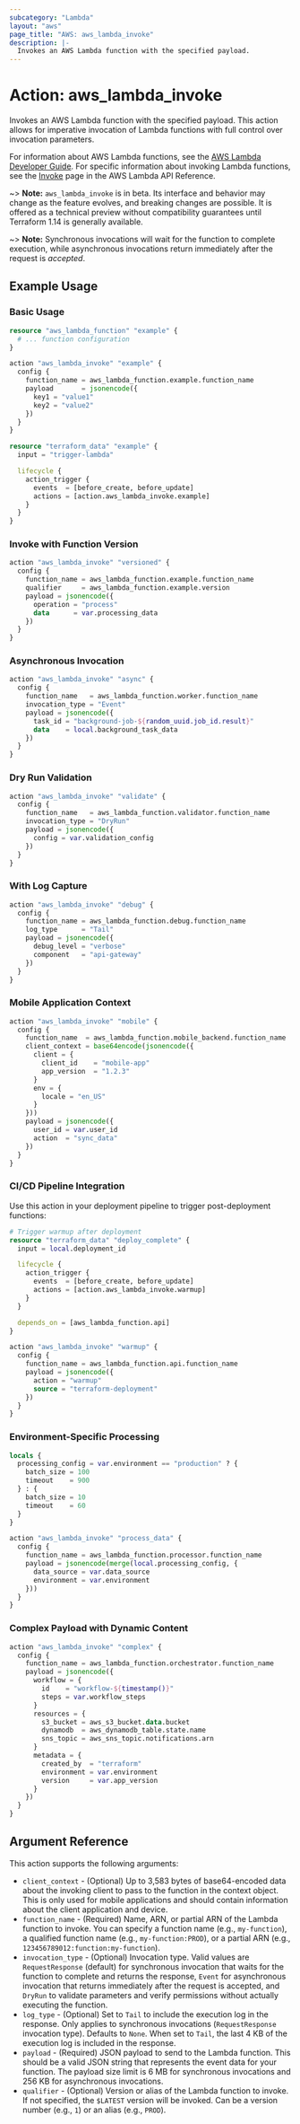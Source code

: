 ```yaml
---
subcategory: "Lambda"
layout: "aws"
page_title: "AWS: aws_lambda_invoke"
description: |-
  Invokes an AWS Lambda function with the specified payload.
---
```


# Action: aws_lambda_invoke

Invokes an AWS Lambda function with the specified payload. This action allows for imperative invocation of Lambda functions with full control over invocation parameters.

For information about AWS Lambda functions, see the [AWS Lambda Developer Guide](https://docs.aws.amazon.com/lambda/latest/dg/). For specific information about invoking Lambda functions, see the [Invoke](https://docs.aws.amazon.com/lambda/latest/api/API_Invoke.html) page in the AWS Lambda API Reference.

~> **Note:** `aws_lambda_invoke` is in beta. Its interface and behavior may change as the feature evolves, and breaking changes are possible. It is offered as a technical preview without compatibility guarantees until Terraform 1.14 is generally available.

~> **Note:** Synchronous invocations will wait for the function to complete execution, while asynchronous invocations return immediately after the request is _accepted_.

## Example Usage

### Basic Usage

```terraform
resource "aws_lambda_function" "example" {
  # ... function configuration
}

action "aws_lambda_invoke" "example" {
  config {
    function_name = aws_lambda_function.example.function_name
    payload       = jsonencode({
      key1 = "value1"
      key2 = "value2"
    })
  }
}

resource "terraform_data" "example" {
  input = "trigger-lambda"

  lifecycle {
    action_trigger {
      events  = [before_create, before_update]
      actions = [action.aws_lambda_invoke.example]
    }
  }
}
```

### Invoke with Function Version

```terraform
action "aws_lambda_invoke" "versioned" {
  config {
    function_name = aws_lambda_function.example.function_name
    qualifier     = aws_lambda_function.example.version
    payload = jsonencode({
      operation = "process"
      data      = var.processing_data
    })
  }
}
```

### Asynchronous Invocation

```terraform
action "aws_lambda_invoke" "async" {
  config {
    function_name   = aws_lambda_function.worker.function_name
    invocation_type = "Event"
    payload = jsonencode({
      task_id = "background-job-${random_uuid.job_id.result}"
      data    = local.background_task_data
    })
  }
}
```

### Dry Run Validation

```terraform
action "aws_lambda_invoke" "validate" {
  config {
    function_name   = aws_lambda_function.validator.function_name
    invocation_type = "DryRun"
    payload = jsonencode({
      config = var.validation_config
    })
  }
}
```

### With Log Capture

```terraform
action "aws_lambda_invoke" "debug" {
  config {
    function_name = aws_lambda_function.debug.function_name
    log_type      = "Tail"
    payload = jsonencode({
      debug_level = "verbose"
      component   = "api-gateway"
    })
  }
}
```

### Mobile Application Context

```terraform
action "aws_lambda_invoke" "mobile" {
  config {
    function_name  = aws_lambda_function.mobile_backend.function_name
    client_context = base64encode(jsonencode({
      client = {
        client_id    = "mobile-app"
        app_version  = "1.2.3"
      }
      env = {
        locale = "en_US"
      }
    }))
    payload = jsonencode({
      user_id = var.user_id
      action  = "sync_data"
    })
  }
}
```

### CI/CD Pipeline Integration

Use this action in your deployment pipeline to trigger post-deployment functions:

```terraform
# Trigger warmup after deployment
resource "terraform_data" "deploy_complete" {
  input = local.deployment_id

  lifecycle {
    action_trigger {
      events  = [before_create, before_update]
      actions = [action.aws_lambda_invoke.warmup]
    }
  }

  depends_on = [aws_lambda_function.api]
}

action "aws_lambda_invoke" "warmup" {
  config {
    function_name = aws_lambda_function.api.function_name
    payload = jsonencode({
      action = "warmup"
      source = "terraform-deployment"
    })
  }
}
```

### Environment-Specific Processing

```terraform
locals {
  processing_config = var.environment == "production" ? {
    batch_size = 100
    timeout    = 900
  } : {
    batch_size = 10
    timeout    = 60
  }
}

action "aws_lambda_invoke" "process_data" {
  config {
    function_name = aws_lambda_function.processor.function_name
    payload = jsonencode(merge(local.processing_config, {
      data_source = var.data_source
      environment = var.environment
    }))
  }
}
```

### Complex Payload with Dynamic Content

```terraform
action "aws_lambda_invoke" "complex" {
  config {
    function_name = aws_lambda_function.orchestrator.function_name
    payload = jsonencode({
      workflow = {
        id    = "workflow-${timestamp()}"
        steps = var.workflow_steps
      }
      resources = {
        s3_bucket = aws_s3_bucket.data.bucket
        dynamodb  = aws_dynamodb_table.state.name
        sns_topic = aws_sns_topic.notifications.arn
      }
      metadata = {
        created_by  = "terraform"
        environment = var.environment
        version     = var.app_version
      }
    })
  }
}
```

## Argument Reference

This action supports the following arguments:

* `client_context` - (Optional) Up to 3,583 bytes of base64-encoded data about the invoking client to pass to the function in the context object. This is only used for mobile applications and should contain information about the client application and device.
* `function_name` - (Required) Name, ARN, or partial ARN of the Lambda function to invoke. You can specify a function name (e.g., `my-function`), a qualified function name (e.g., `my-function:PROD`), or a partial ARN (e.g., `123456789012:function:my-function`).
* `invocation_type` - (Optional) Invocation type. Valid values are `RequestResponse` (default) for synchronous invocation that waits for the function to complete and returns the response, `Event` for asynchronous invocation that returns immediately after the request is accepted, and `DryRun` to validate parameters and verify permissions without actually executing the function.
* `log_type` - (Optional) Set to `Tail` to include the execution log in the response. Only applies to synchronous invocations (`RequestResponse` invocation type). Defaults to `None`. When set to `Tail`, the last 4 KB of the execution log is included in the response.
* `payload` - (Required) JSON payload to send to the Lambda function. This should be a valid JSON string that represents the event data for your function. The payload size limit is 6 MB for synchronous invocations and 256 KB for asynchronous invocations.
* `qualifier` - (Optional) Version or alias of the Lambda function to invoke. If not specified, the `$LATEST` version will be invoked. Can be a version number (e.g., `1`) or an alias (e.g., `PROD`).
